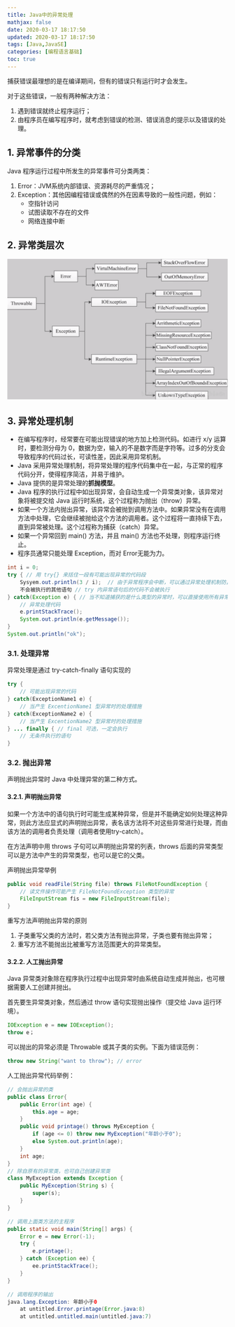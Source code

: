 ```yaml
---
title: Java中的异常处理
mathjax: false
date: 2020-03-17 18:17:50
updated: 2020-03-17 18:17:50
tags: [Java,JavaSE]
categories: [编程语言基础]
toc: true
---
```


捕获错误最理想的是在编译期间，但有的错误只有运行时才会发生。

对于这些错误，一般有两种解决方法：

1. 遇到错误就终止程序运行；
2. 由程序员在编写程序时，就考虑到错误的检测、错误消息的提示以及错误的处理。


<!--more-->
## 1. 异常事件的分类

Java 程序运行过程中所发生的异常事件可分类两类：

1. Error：JVM系统内部错误、资源耗尽的严重情况；
2. Exception：其他因编程错误或偶然的外在因素导致的一般性问题，例如：
    * 空指针访问
    * 试图读取不存在的文件
    * 网络连接中断  






## 2. 异常类层次

![](https://raw.githubusercontent.com/gukaifeng/PicGo/master/img/Java%E4%B8%AD%E7%9A%84%E5%BC%82%E5%B8%B8%E5%A4%84%E7%90%86_1.png)



## 3. 异常处理机制

* 在编写程序时，经常要在可能出现错误的地方加上检测代码。如进行 x/y 运算时，要检测分母为 0，数据为空，输入的不是数字而是字符等。过多的分支会导致程序的代码过长，可读性差，因此采用异常机制。
* Java 采用异常处理机制，将异常处理的程序代码集中在一起，与正常的程序代码分开，使得程序简洁，并易于维护。
* Java 提供的是异常处理的**抓抛模型**。
* Java 程序的执行过程中如出现异常，会自动生成一个异常类对象，该异常对象将被提交给 Java 运行时系统，这个过程称为抛出（throw）异常。
* 如果一个方法内抛出异常，该异常会被抛到调用方法中。如果异常没有在调用方法中处理，它会继续被抛给这个方法的调用者。这个过程将一直持续下去，直到异常被处理。这个过程称为捕获（catch）异常。
* 如果一个异常回到 main() 方法，并且 main() 方法也不处理，则程序运行终止。
* 程序员通常只能处理 Exception，而对 Error无能为力。

```JAVA
int i = 0;
try { // 用 try{} 来括住一段有可能出现异常的代码段
    Sysyem.out.println(3 / i);	// 由于异常程序会中断，可以通过异常处理机制防止程序中断
    不会被执行的其他语句 // try 内异常语句后的代码不会被执行
} catch(Exception e) { // 当不知道捕获的是什么类型的异常时，可以直接使用所有异常的父类 Exception
    // 异常处理代码
    e.printStackTrace();
    System.out.println(e.getMessage());
}
System.out.println("ok");
```



### 3.1. 处理异常

异常处理是通过 try-catch-finally 语句实现的

```java
try {
    // 可能出现异常的代码
} catch(ExceptionName1 e) {
    // 当产生 ExcentionName1 型异常时的处理措施
} catch(ExceptionName2 e) {
    // 当产生 ExcentionName2 型异常时的处理措施
} ... finally { // final 可选，一定会执行
    // 无条件执行的语句
}
```

### 3.2. 抛出异常

声明抛出异常时 Java 中处理异常的第二种方式。

#### 3.2.1. 声明抛出异常

如果一个方法中的语句执行时可能生成某种异常，但是并不能确定如何处理这种异常，则此方法应显式的声明抛出异常，表名该方法将不对这些异常进行处理，而由该方法的调用者负责处理（调用者使用try-catch）。

在方法声明中用 throws 子句可以声明抛出异常的列表，throws 后面的异常类型可以是方法中产生的异常类型，也可以是它的父类。

声明抛出异常举例

```java
public void readFile(String file) throws FileNotFoundException {
    // 读文件操作可能产生 FileNotFoundException 类型的异常
    FileInputStream fis = new FileInputStream(file);
}
```

重写方法声明抛出异常的原则

1. 子类重写父类的方法时，若父类方法有抛出异常，子类也要有抛出异常；
2. 重写方法不能抛出比被重写方法范围更大的异常类型。



#### 3.2.2. 人工抛出异常

Java 异常类对象除在程序执行过程中出现异常时由系统自动生成并抛出，也可根据需要人工创建并抛出。

首先要生异常类对象，然后通过 throw 语句实现抛出操作（提交给 Java 运行环境）。

```java
IOException e = new IOException();
throw e；
```

可以抛出的异常必须是 Throwable 或其子类的实例。下面为错误范例：

```java
throw new String("want to throw"); // error
```



人工抛出异常代码举例：

```java
// 会抛出异常的类
public class Error{
    public Error(int age) {
        this.age = age;
    }
    public void printage() throws MyException {
        if (age <= 0) throw new MyException("年龄小于0");
        else System.out.println(age);
    }
    int age;
}
// 除自原有的异常类，也可自己创建异常类
class MyException extends Exception {
    public MyException(String s) {
        super(s);
    }
}
```

```java
// 调用上面类方法的主程序
public static void main(String[] args) {
    Error e = new Error(-1);
    try {
        e.printage();
    } catch (Exception ee) {
        ee.printStackTrace();
    }
}
```

```java
// 调用程序的输出
java.lang.Exception: 年龄小于0
	at untitled.Error.printage(Error.java:8)
	at untitled.untitled.main(untitled.java:7)
```